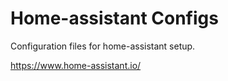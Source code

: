 # Home-assistant Configs
Configuration files for home-assistant setup.

https://www.home-assistant.io/
